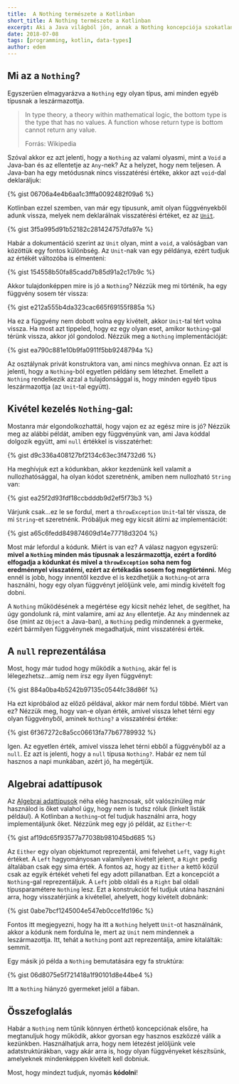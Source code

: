 ```yaml
---
title:  A Nothing természete a Kotlinban
short_title: A Nothing természete a Kotlinban
excerpt: Aki a Java világból jön, annak a Nothing koncepciója szokatlan lehet. Ebben a cikkben kitisztázzuk ezt pár életszerű példával.
date: 2018-07-08
tags: [programming, kotlin, data-types]
author: edem
---
```


## Mi az a `Nothing`?

Egyszerüen elmagyarázva a `Nothing` egy olyan típus, ami minden egyéb típusnak a leszármazottja.

> In type theory, a theory within mathematical logic, the bottom type is the type that has no values.
> A function whose return type is bottom cannot return any value.
> 
> Forrás: Wikipedia

Szóval akkor ez azt jelenti, hogy a `Nothing` az valami olyasmi, mint a `Void` a Java-ban és az ellentetje az `Any`-nek?
Az a helyzet, hogy nem teljesen. A Java-ban ha egy metódusnak nincs visszatérési értéke, akkor azt `void`-dal deklaráljuk:

{% gist 06706a4e4b6aa1c3fffa0092482f09a6 %}

Kotlinban ezzel szemben, van már egy típusunk, amit olyan függvényekből adunk vissza, melyek nem deklarálnak visszatérési
értéket, ez az  [`Unit`](https://kotlinlang.org/docs/reference/functions.html#unit-returning-functions).

{% gist 3f5a995d91b52182c281424757dfa97e %}

Habár a dokumentáció szerint az `Unit` olyan, mint a `void`, a valóságban van közöttük egy fontos különbség.
Az `Unit`-nak van egy példánya, ezért tudjuk az értékét változóba is elmenteni:

{% gist 154558b50fa85cadd7b85d91a2c17b9c %}

Akkor tulajdonképpen mire is jó a `Nothing`? Nézzük meg mi történik, ha egy függvény sosem tér vissza:

{% gist e212a555b4da323cac665f69155f885a %}

Ha ez a függvény nem dobott volna egy kivételt, akkor `Unit`-tal tért volna vissza. Ha most azt tippeled, hogy
ez egy olyan eset, amikor `Nothing`-gal térünk vissza, akkor jól gondolod. Nézzük meg a `Nothing` implementációját:

{% gist ea790c881e10b9fa0911f5bb9248794a %}

Az osztálynak privát konstruktora van, ami nincs meghívva onnan. Ez azt is jelenti, hogy a `Nothing`-ból egyetlen
példány sem létezhet. Emellett a `Nothing` rendelkezik azzal a tulajdonsággal is, hogy minden egyéb típus leszármazottja
(az `Unit`-tal együtt).

## Kivétel kezelés `Nothing`-gal:

Mostanra már elgondolkozhattál, hogy vajon ez az egész mire is jó? Nézzük meg az alábbi példát, amiben egy függvényünk van,
ami Java kóddal dolgozik együtt, ami `null` értékkel is visszatérhet:

{% gist d9c336a408127bf2134c63ec3f4732d6 %}

Ha meghívjuk ezt a kódunkban, akkor kezdenünk kell valamit a nullozhatósággal, ha olyan kódot szeretnénk, amiben nem
nullozható `String` van:

{% gist ea25f2d93fdf18ccbdddb9d2ef5f73b3 %}

Várjunk csak...ez le se fordul, mert a `throwException` `Unit`-tal tér vissza, de mi `String`-et szeretnénk.
Próbáljuk meg egy kicsit átírni az implementációt:

{% gist a65c6fedd849874609d14e77718d3204 %}

Most már lefordul a kódunk. Miért is van ez? A válasz nagyon egyszerű: **mivel a `Nothing` minden más típusnak a
leszármazottja, ezért a fordító elfogadja a kódunkat és mivel a `throwException` soha nem fog eredménnyel visszatérni,
ezért az értékadás sosem fog megtörténni.** Még ennél is jobb, hogy innentől kezdve el is kezdhetjük a `Nothing`-ot arra
használni, hogy egy olyan függvényt jelöljünk vele, ami mindig kivételt fog dobni.

A `Nothing` működésének a megértése egy kicsit nehéz lehet, de segíthet, ha úgy gondolunk rá, mint valamire, ami az `Any`
ellentetje. Az `Any` mindennek az őse (mint az `Object` a Java-ban), a `Nothing` pedig mindennek a gyermeke, ezért
bármilyen függvénynek megadhatjuk, mint visszatérési érték.

## A `null` reprezentálása

Most, hogy már tudod hogy működik a `Nothing`, akár fel is lélegezhetsz...amíg nem írsz egy ilyen függvényt:

{% gist 884a0ba4b5242b97135c0544fc38d86f %}

Ha ezt kipróbálod az előző példával, akkor már nem fordul többé. Miért van ez? Nézzük meg, hogy van-e olyan érték,
amivel vissza lehet térni egy olyan függvényből, aminek `Nothing?` a visszatérési értéke:

{% gist 6f367272c8a5cc06613fa77b67789932 %}

Igen. Az egyetlen érték, amivel vissza lehet térni ebből a függvényből az a `null`. Ez azt is jelenti, hogy a `null`
típusa `Nothing?`. Habár ez nem túl hasznos a napi munkában, azért jó, ha megértjük.

## Algebrai adattípusok

Az [Algebrai adattípusok](https://en.wikipedia.org/wiki/Algebraic_data_type) néha elég hasznosak, sőt valószínüleg
már használod is őket valahol úgy, hogy nem is tudsz róluk (linkelt listák például). A Kotlinban a `Nothing`-ot fel
tudjuk használni arra, hogy implementáljunk őket. Nézzünk meg egy jó példát, az `Either`-t:

{% gist af19dc65f93577a77038b981045bd685 %}

Az `Either` egy olyan objektumot reprezentál, ami felvehet `Left`, vagy `Right` értéket. A `Left` hagyományosan valamilyen
kivételt jelent, a `Right` pedig általában csak egy sima érték. A fontos az, hogy az `Either` a kettő közül csak az egyik
értékét veheti fel egy adott pillanatban. Ezt a koncepciót a `Nothing`-gal reprezentáljuk. A `Left` jobb oldali
és a `Right` bal oldali típusparamétere `Nothing` lesz. Ezt a konstrukciót fel tudjuk utána hasznáni arra, hogy visszatérjünk
a kivétellel, ahelyett, hogy kivételt dobnánk:

{% gist 0abe7bcf1245004e547eb0cce1fd196c %}

Fontos itt megjegyezni, hogy ha itt a `Nothing` helyett `Unit`-ot használnánk, akkor a kódunk nem fordulna le, mert az
`Unit` nem mindennek a leszármazottja. Itt, tehát a `Nothing` pont azt reprezentálja, amire kitalálták: semmit.

Egy másik jó példa a `Nothing` bemutatására egy fa struktúra:

{% gist 06d8075e5f721418a1f90101d8e44be4 %}

Itt a `Nothing` hiányzó gyermeket jelöl a fában.

## Összefoglalás

Habár a `Nothing` nem tűnik könnyen érthető koncepciónak elsőre, ha megtanuljuk hogy működik, akkor gyorsan egy hasznos
eszközzé válik a kezünkben. Használhatjuk arra, hogy nem létezést jelöljünk vele adatstruktúrákban, vagy akár arra is,
hogy olyan függvényeket készítsünk, amelyeknek mindenképpen kivételt kell dobniuk.

Most, hogy mindezt tudjuk, nyomás **kódolni**!
